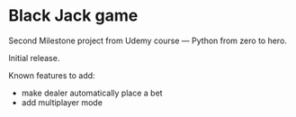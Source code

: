 # Black Jack game
Second Milestone project from Udemy course — Python from zero to hero.

Initial release.

Known features to add:
- make dealer automatically place a bet
- add multiplayer mode